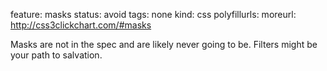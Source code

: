 feature: masks
status: avoid
tags: none
kind: css
polyfillurls:
moreurl: http://css3clickchart.com/#masks

Masks are not in the spec and are likely never going to be. Filters
might be your path to salvation.

